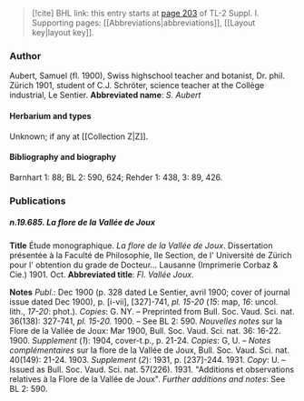 > [!cite] BHL link: this entry starts at [page 203](https://www.biodiversitylibrary.org/page/33264930) of TL-2 Suppl. I.
> Supporting pages: [[Abbreviations|abbreviations]], [[Layout key|layout key]].

### Author

Aubert, Samuel (fl. 1900), Swiss highschool teacher and botanist, Dr. phil. Zürich 1901, student of C.J. Schröter, science teacher at the Collège industrial, Le Sentier. 
**Abbreviated name**: *S. Aubert*

#### Herbarium and types

Unknown; if any at [[Collection Z|Z]].

#### Bibliography and biography

Barnhart 1: 88; BL 2: 590, 624; Rehder 1: 438, 3: 89, 426.

### Publications

##### n.19.685. La flore de la Vallée de Joux

**Title**
Étude monographique. *La flore de la Vallée de Joux*. Dissertation présentée à la Faculté de Philosophie, IIe Section, de l' Université de Zürich pour l' obtention du grade de Docteur... Lausanne (Imprimerie Corbaz & Cie.) 1901. Oct.
**Abbreviated title**: *Fl. Vallée Joux*.

**Notes**
*Publ*.: Dec 1900 (p. 328 dated Le Sentier, avril 1900; cover of journal issue dated Dec 1900), p. \[i-vii\], \[327\]-741, *pl. 15-20* (*15*: map, *16*: uncol. lith., *17-20*: phot.). *Copies*: G. NY. – Preprinted from Bull. Soc. Vaud. Sci. nat. 36(138): 327-741, *pl. 15-20.* 1900. – See BL 2: 590.
*Nouvelles notes* sur la Flore de la Vallée de Joux: Mar 1900, Bull. Soc. Vaud. Sci. nat. 36: 16-22. 1900.
*Supplement* (*1*): 1904, cover-t.p., p. 21-24. *Copies*: G, U. – *Notes complémentaires* sur la flore de la Vallée de Joux, Bull. Soc. Vaud. Sci. nat. 40(149): 21-24. 1903.
*Supplement* (*2*): 1931, p. \[237\]-244. 1931. *Copy*: U. – Issued as Bull. Soc. Vaud. Sci. nat. 57(226). 1931. "Additions et observations relatives à la Flore de la Vallée de Joux".
*Further additions and notes*: See BL 2: 590.

